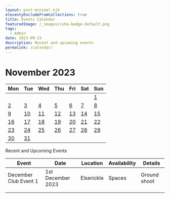 ```yaml
---
layout: post-minimal.njk
eleventyExcludeFromCollections: true
title: Events Calendar
featuredImage: /_images/cvha-badge-default.png
tags:
  - Admin
date: 2023-09-23
description: Recent and upcoming events
permalink: /calendar/
---
```

# November 2023

| Mon             | Tue             | Wed             | Thu             | Fri             | Sat             | Sun             |
| --------------- | --------------- | --------------- | --------------- | --------------- | --------------- | --------------- |
|                 |                 |                 |                 |                 |                 | [1](#20231001)  |
| [2](#20231002)  | [3](#20231003)  | [4](#20231004)  | [5](#20231005)  | [6](#20231006)  | [7](#20231007)  | [8](#20231008)  |
| [9](#20231009)  | [10](#20231010) | [11](#20231011) | [12](#20231012) | [13](#20231013) | [14](#20231014) | [15](#20231015) |
| [16](#20231016) | [17](#20231017) | [18](#20231018) | [19](#20231019) | [20](#20231020) | [21](#20231021) | [22](#20231022) |
| [23](#20231023) | [24](#20231024) | [25](#20231025) | [26](#20231026) | [27](#20231027) | [28](#20231028) | [29](#20231029) |
| [30](#20231030) | [31](#20231031) |                 |                 |                 |                 |                 |

Recent and Upcoming Events

| Event  | Date  |  Location | Availability  | Details  |
|---|---|---|---|---|
|  December Club Event 1 |  1st December 2023 |  Elserickle | Spaces  | Ground shoot  |
|   |   |   |   |   |
|   |   |   |   |   |